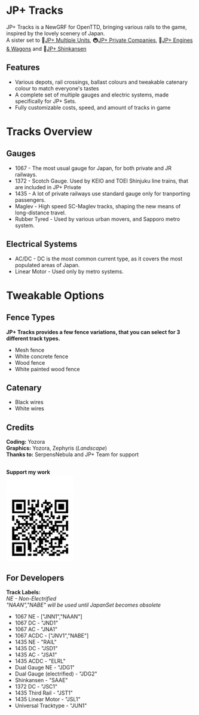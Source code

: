 # JP+ Tracks
JP+ Tracks is a NewGRF for OpenTTD, bringing various rails to the game, inspired by the lovely scenery of Japan.<br>
A sister set to 🚋[JP+ Multiple Units](https://github.com/Tintinfan/JPplusSet), 🚇[JP+ Private Companies](https://github.com/Yozora3/JPplusPrivate), 🚂[JP+ Engines & Wagons](https://github.com/EmperorJake/JPengines) and 🚅[JP+ Shinkansen](https://github.com/KeepinItRail/JPplusShinkansen)

## Features<br>
* Various depots, rail crossings, ballast colours and tweakable catenary colour to match everyone's tastes
* A complete set of multiple gauges and electric systems, made specifically for JP+ Sets.
* Fully customizable costs, speed, and amount of tracks in game

# Tracks Overview
## Gauges
* 1067 - The most usual gauge for Japan, for both private and JR railways. 
* 1372 - Scotch Gauge. Used by KEIO and TOEI Shinjuku line trains, that are included in JP+ Private
* 1435 - A lot of private railways use standard gauge only for tranporting passengers.
* Maglev - High speed SC-Maglev tracks, shaping the new means of long-distance travel.
* Rubber Tyred - Used by various urban movers, and Sapporo metro system.
## Electrical Systems
* AC/DC - DC is the most common current type, as it covers the most populated areas of Japan.
* Linear Motor - Used only by metro systems. 
# Tweakable Options
## Fence Types
**JP+ Tracks provides a few fence variations, that you can select for 3 different track types.**
* Mesh fence
* White concrete fence
* Wood fence
* White painted wood fence
## Catenary
* Black wires
* White wires

## Credits
**Coding:** Yozora <br>
**Graphics:** Yozora, Zephyris (_Landscape_) <br>
**Thanks to:** SerpensNebula and JP+ Team for support<br>

##
**Support my work**<br>
[<img src="https://github.com/Yozora3/technical_stuff/blob/main/logos/White.png?raw=true" width="180"/>](https://boosty.to/yozora3/donate)<br>
[<img src="https://github.com/Yozora3/technical_stuff/blob/main/logos/yozora3-donate.png?raw=true" width="180"/>](https://boosty.to/yozora3/donate)

## For Developers
**Track Labels:**<br>
_NE - Non-Electrified_<br>
_"NAAN","NABE" will be used until JapanSet becomes obsolete_
* 1067 NE - ["JNN1","NAAN"]
* 1067 DC - "JND1"
* 1067 AC - "JNA1"
* 1067 ACDC - ["JNV1","NABE"]
* 1435 NE - "RAIL"
* 1435 DC - "JSD1"
* 1435 AC - "JSA1"
* 1435 ACDC - "ELRL"
* Dual Gauge NE - "JDG1"
* Dual Gauge (electrified) - "JDG2"
* Shinkansen - "SAAE"
* 1372 DC - "JSC1"
* 1435 Third Rail - "JST1"
* 1435 Linear Motor - "JSL1"
* Universal Tracktype - "JUN1"
